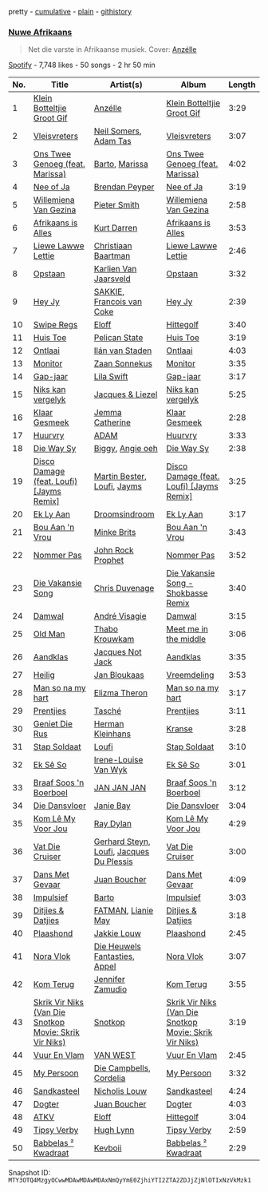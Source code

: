 pretty - [cumulative](/playlists/cumulative/37i9dQZF1DX20N6YlBoCpF.md) - [plain](/playlists/plain/37i9dQZF1DX20N6YlBoCpF) - [githistory](https://github.githistory.xyz/mackorone/spotify-playlist-archive/blob/main/playlists/plain/37i9dQZF1DX20N6YlBoCpF)

### [Nuwe Afrikaans](https://open.spotify.com/playlist/37i9dQZF1DX20N6YlBoCpF)

> Net die varste in Afrikaanse musiek\. Cover: <a href="https://open.spotify.com/artist/5z6yUIAu8Em61VSjf5oiBs?si=pHdjdiUDSe2aNk7r\-YVuzQ">Anzélle</a>

[Spotify](https://open.spotify.com/user/spotify) - 7,748 likes - 50 songs - 2 hr 50 min

| No. | Title | Artist(s) | Album | Length |
|---|---|---|---|---|
| 1 | [Klein Botteltjie Groot Gif](https://open.spotify.com/track/5GXXuXipaXZpZxdfieXzSg) | [Anzélle](https://open.spotify.com/artist/5z6yUIAu8Em61VSjf5oiBs) | [Klein Botteltjie Groot Gif](https://open.spotify.com/album/2DwrLebY1DbcGMT8QfGeOD) | 3:29 |
| 2 | [Vleisvreters](https://open.spotify.com/track/63RtO5V94GhSGYvZEucg4h) | [Neil Somers](https://open.spotify.com/artist/1jO22tNfag5lkLQboj0npK), [Adam Tas](https://open.spotify.com/artist/011KRXCsnsSuCGsY0Enq5r) | [Vleisvreters](https://open.spotify.com/album/6wWrTYihuyhLCpz8C4OLxQ) | 3:07 |
| 3 | [Ons Twee Genoeg \(feat\. Marissa\)](https://open.spotify.com/track/6e91EOUzqp7CITax2iB4rd) | [Barto](https://open.spotify.com/artist/4gzfjw2nlFFo1tda8jgJbG), [Marissa](https://open.spotify.com/artist/2uFAfVNLrN2ewh731Oc0C6) | [Ons Twee Genoeg \(feat\. Marissa\)](https://open.spotify.com/album/6hInSb4NV8bhtdgblONeJG) | 4:02 |
| 4 | [Nee of Ja](https://open.spotify.com/track/6R80KkMcEbBasMSQGFBiHB) | [Brendan Peyper](https://open.spotify.com/artist/4K2VQvyBnfU7La65rShI0v) | [Nee of Ja](https://open.spotify.com/album/1ISXpP9dS92U0oqGCWjVjb) | 3:19 |
| 5 | [Willemiena Van Gezina](https://open.spotify.com/track/6DL9Lejno5xdGRl0gwLwP9) | [Pieter Smith](https://open.spotify.com/artist/436epCFSdTxQ6EtvKmOg26) | [Willemiena Van Gezina](https://open.spotify.com/album/4wMtEK7o7S37aebSotkFb0) | 2:58 |
| 6 | [Afrikaans is Alles](https://open.spotify.com/track/3eeGal6kEMlUaPnxY7bTtJ) | [Kurt Darren](https://open.spotify.com/artist/3fFoaTI85WuaVkSMUxeYRd) | [Afrikaans is Alles](https://open.spotify.com/album/6L81naBshdxYFpIBllKhGj) | 3:53 |
| 7 | [Liewe Lawwe Lettie](https://open.spotify.com/track/6Q9JuOqc9Sc4NssEpjT1Te) | [Christiaan Baartman](https://open.spotify.com/artist/5egE9ZcFwzNSANzupQrcYQ) | [Liewe Lawwe Lettie](https://open.spotify.com/album/2CZ2CABkcQWKGJXw0jDown) | 2:46 |
| 8 | [Opstaan](https://open.spotify.com/track/1n27zP11I3ZAq1ElZYEPtO) | [Karlien Van Jaarsveld](https://open.spotify.com/artist/25SUuR1e32ukcdYldmAyp5) | [Opstaan](https://open.spotify.com/album/24rkKZ0UUz70PKK0tHvFsu) | 3:32 |
| 9 | [Hey Jy](https://open.spotify.com/track/77YX4Et5rOuvhQqG7RLUfe) | [SAKKIE](https://open.spotify.com/artist/5Yktx2wffJlILfJSpoISRR), [Francois van Coke](https://open.spotify.com/artist/7pJtnZQLPJmqzVfdIz7eFF) | [Hey Jy](https://open.spotify.com/album/18kpyRiXNAOEuTfRRks6xM) | 2:39 |
| 10 | [Swipe Regs](https://open.spotify.com/track/4afGZxLJkHpnTyxOpuQCzc) | [Eloff](https://open.spotify.com/artist/0okTBoelHkR40Mr69hmzkR) | [Hittegolf](https://open.spotify.com/album/0e9UjemY2jnFPQFdJdTPjH) | 3:40 |
| 11 | [Huis Toe](https://open.spotify.com/track/3q1TIfbpCStjdz354m9HEG) | [Pelican State](https://open.spotify.com/artist/0xKf1vySd9jFncsv1LD5uE) | [Huis Toe](https://open.spotify.com/album/5a5Flj6MkqEWcjLAnv8d0M) | 3:19 |
| 12 | [Ontlaai](https://open.spotify.com/track/6v1hZo339lw7OUT5vH66DC) | [Ilán van Staden](https://open.spotify.com/artist/7FUqmUXFmllziX2NgD4Knj) | [Ontlaai](https://open.spotify.com/album/0B1W6DEeGMPMFlg3eREW9b) | 4:03 |
| 13 | [Monitor](https://open.spotify.com/track/6ehCbe3TFJmwqV5aNTYlCD) | [Zaan Sonnekus](https://open.spotify.com/artist/1QsjWZGFjaIYKyvxaQUJuR) | [Monitor](https://open.spotify.com/album/41UZWeiuFGm0GaXb8bjQm9) | 3:35 |
| 14 | [Gap\-jaar](https://open.spotify.com/track/7L0bZEC2dibboyXfBEkUTw) | [Lila Swift](https://open.spotify.com/artist/3lDhZhZ9p1kjMRqzCpnMCo) | [Gap\-jaar](https://open.spotify.com/album/2cUskcQeTMY7yfKXdX6YDQ) | 3:17 |
| 15 | [Niks kan vergelyk](https://open.spotify.com/track/1OAP3LTTEycoVDTRC2ZE5i) | [Jacques & Liezel](https://open.spotify.com/artist/2ze4VL41D2QuhyJcOfDHjo) | [Niks kan vergelyk](https://open.spotify.com/album/39LsO64pEJAFwZTcjp8ffD) | 5:25 |
| 16 | [Klaar Gesmeek](https://open.spotify.com/track/22HyJsOfW7MAhyIPXpjXA8) | [Jemma Catherine](https://open.spotify.com/artist/7xfyNt2MUfeZlNyIGlh9XQ) | [Klaar Gesmeek](https://open.spotify.com/album/2y41EKqRsAGwgRgbvQWlDQ) | 2:28 |
| 17 | [Huurvry](https://open.spotify.com/track/2vmWZw5zFfZHxM39lsy8ib) | [ADAM](https://open.spotify.com/artist/486zoG8VpR4C1iQRLG4ywt) | [Huurvry](https://open.spotify.com/album/0SxrGzjbKz3klT4PZuxcP1) | 3:33 |
| 18 | [Die Way Sy](https://open.spotify.com/track/7DTDGP6pimtwH0vNBFXuw1) | [Biggy](https://open.spotify.com/artist/3Y71njDHDmIEaMBtFRSr4I), [Angie oeh](https://open.spotify.com/artist/7rzauTxOgwzrTkkPzi7aAY) | [Die Way Sy](https://open.spotify.com/album/56K7gcnWlZu5QKCbZT6Crc) | 2:38 |
| 19 | [Disco Damage \(feat\. Loufi\) \[Jayms Remix\]](https://open.spotify.com/track/72IeNUbUC1Zwa0l9uYLy6N) | [Martin Bester](https://open.spotify.com/artist/3LVGq66sLnDTKq5qcu9upF), [Loufi](https://open.spotify.com/artist/389tNFyrtFfDUOStmWjwOl), [Jayms](https://open.spotify.com/artist/1reef06goIFAhuhQsLUHf5) | [Disco Damage \(feat\. Loufi\) \[Jayms Remix\]](https://open.spotify.com/album/5zAdzCVeeunTETbagjzgVu) | 3:25 |
| 20 | [Ek Ly Aan](https://open.spotify.com/track/5q7za64TQKzLN6qga093Jo) | [Droomsindroom](https://open.spotify.com/artist/36P4zQxOGCSabr44bXS8kW) | [Ek Ly Aan](https://open.spotify.com/album/60enOSqxjh06pLpDFRkzD8) | 3:17 |
| 21 | [Bou Aan 'n Vrou](https://open.spotify.com/track/5JifoftIfvhWm5UQtCKzLL) | [Minke Brits](https://open.spotify.com/artist/47lU4Bj1lkJDJk0HfCkA6x) | [Bou Aan 'n Vrou](https://open.spotify.com/album/488JiMZH1vN3E3Jfq5Vr6W) | 3:43 |
| 22 | [Nommer Pas](https://open.spotify.com/track/2QFfRhqkkcW5clgKtM8Pv2) | [John Rock Prophet](https://open.spotify.com/artist/00UBWcI4O1TYxYXKrc7Fbw) | [Nommer Pas](https://open.spotify.com/album/0Hg6AiGBUSWash4gBeleR7) | 3:52 |
| 23 | [Die Vakansie Song](https://open.spotify.com/track/08Mazf5v3uQRhbS7y46wHn) | [Chris Duvenage](https://open.spotify.com/artist/1p3GqqXMmPVzDnpqhWCf6O) | [Die Vakansie Song \- Shokbasse Remix](https://open.spotify.com/album/3zUSxdod87bOZ8I8hNjU0O) | 3:40 |
| 24 | [Damwal](https://open.spotify.com/track/2JMDWqOSByeWD9f2SpyXtK) | [André Visagie](https://open.spotify.com/artist/2iFXBPX3DpgZid32e9QqUK) | [Damwal](https://open.spotify.com/album/5aTy7ndoDNzd2ndsfbQ1I2) | 3:15 |
| 25 | [Old Man](https://open.spotify.com/track/77krcHfId85O4se7W5HpTY) | [Thabo Krouwkam](https://open.spotify.com/artist/5HlMBH4nyRsup7lt6P5A54) | [Meet me in the middle](https://open.spotify.com/album/2lAuCRSEVMgTmdlHFJKlEq) | 3:06 |
| 26 | [Aandklas](https://open.spotify.com/track/3eb1n1h41Y4SqQfU7z4th4) | [Jacques Not Jack](https://open.spotify.com/artist/2Cx38Ieqey1xPQ8opKXgjw) | [Aandklas](https://open.spotify.com/album/35i3mz58aUTvycXZRt8Qcg) | 3:35 |
| 27 | [Heilig](https://open.spotify.com/track/5knaCSrMGjCgzzZ0aNUumP) | [Jan Bloukaas](https://open.spotify.com/artist/78BYwFUCGOHFIC54M4Rnic) | [Vreemdeling](https://open.spotify.com/album/2RzHTISimhSf9cm3X5d23i) | 3:53 |
| 28 | [Man so na my hart](https://open.spotify.com/track/5U6cE7kIhPe69nQuEG90CL) | [Elizma Theron](https://open.spotify.com/artist/63XPx0RP7mfLOJ1BJ3HoMU) | [Man so na my hart](https://open.spotify.com/album/5R7biF12QJgeuIpZzqVc3C) | 3:17 |
| 29 | [Prentjies](https://open.spotify.com/track/51FQPywIkQVXBIWeA01v64) | [Tasché](https://open.spotify.com/artist/0wRKymJElTHOM1zCZuGspN) | [Prentjies](https://open.spotify.com/album/1wPPR4hLbkEB5KHkjOk53t) | 3:11 |
| 30 | [Geniet Die Rus](https://open.spotify.com/track/1Seuhs4o33IsdbP5ZM24s3) | [Herman Kleinhans](https://open.spotify.com/artist/3kTnA09Ebx0rFBTPAlsLFC) | [Kranse](https://open.spotify.com/album/4eob7ejIxppzpLB9SfyS6T) | 3:28 |
| 31 | [Stap Soldaat](https://open.spotify.com/track/5DiudyqBZhbPm6L5nKXGvJ) | [Loufi](https://open.spotify.com/artist/389tNFyrtFfDUOStmWjwOl) | [Stap Soldaat](https://open.spotify.com/album/2sUtSXPHon83lBGW1ySsRZ) | 3:10 |
| 32 | [Ek Sê So](https://open.spotify.com/track/2q8HCRTpxZrqErJ3RqOpRT) | [Irene\-Louise Van Wyk](https://open.spotify.com/artist/1PwYXOqnII5oWshOTTClma) | [Ek Sê So](https://open.spotify.com/album/1w40mnsJMQ65QLtsn5xZhB) | 3:01 |
| 33 | [Braaf Soos 'n Boerboel](https://open.spotify.com/track/2ySJvbJGrQ7uhllRVxW3Gb) | [JAN JAN JAN](https://open.spotify.com/artist/0cba0v5VJqpuD1YSBoNirZ) | [Braaf Soos 'n Boerboel](https://open.spotify.com/album/02mJIfPUPEHgkOJCshmvvC) | 3:12 |
| 34 | [Die Dansvloer](https://open.spotify.com/track/2bXohPFI2yPrHTlCifvDhy) | [Janie Bay](https://open.spotify.com/artist/0VSXm0RbmbovOLT6ADgovM) | [Die Dansvloer](https://open.spotify.com/album/6H59UrYa3cmFGsd5INDVkx) | 3:04 |
| 35 | [Kom Lê My Voor Jou](https://open.spotify.com/track/0V3iFpzRjflG0W9s4175n1) | [Ray Dylan](https://open.spotify.com/artist/6eUxX7dCHCaXNNMvYtBhxY) | [Kom Lê My Voor Jou](https://open.spotify.com/album/5sGW2h9GBV07X0i82YJpVO) | 4:29 |
| 36 | [Vat Die Cruiser](https://open.spotify.com/track/1PIvpkHqj84KC0En6LosWH) | [Gerhard Steyn](https://open.spotify.com/artist/6Ie5sDOdJ9iEUbtjUSaH2t), [Loufi](https://open.spotify.com/artist/389tNFyrtFfDUOStmWjwOl), [Jacques Du Plessis](https://open.spotify.com/artist/1JACnZftdau4Kpt0I8kvTA) | [Vat Die Cruiser](https://open.spotify.com/album/1kfAKry5OJsrxRQsKBX5s1) | 3:00 |
| 37 | [Dans Met Gevaar](https://open.spotify.com/track/4EPTBSsuBCIiIjl4Dt4Aof) | [Juan Boucher](https://open.spotify.com/artist/1XyiWEHBHDPuVDaxajN1ZH) | [Dans Met Gevaar](https://open.spotify.com/album/1QDF3wxfhwDJIYrXf4vMEV) | 4:09 |
| 38 | [Impulsief](https://open.spotify.com/track/3AN96mijpWgIeUEJpvCNaO) | [Barto](https://open.spotify.com/artist/4gzfjw2nlFFo1tda8jgJbG) | [Impulsief](https://open.spotify.com/album/7bLPdsKXCDH8CSCSFgAN5L) | 3:03 |
| 39 | [Ditjies & Datjies](https://open.spotify.com/track/1PILq0KMOWhfXaP7eqmS95) | [FATMAN](https://open.spotify.com/artist/1eFYCrnsw8F26Wp5CTUxB3), [Lianie May](https://open.spotify.com/artist/4twrMtMv4MY0x42vuaar9B) | [Ditjies & Datjies](https://open.spotify.com/album/7m3yfmPUbRm6FNFBmdyxD6) | 3:18 |
| 40 | [Plaashond](https://open.spotify.com/track/1eiR8emxoRf3vNz84uY08i) | [Jakkie Louw](https://open.spotify.com/artist/6nNrfFTYVccic4ORzpmdLG) | [Plaashond](https://open.spotify.com/album/6ZuvN3qGOlt1MUkNiqLOgn) | 2:45 |
| 41 | [Nora Vlok](https://open.spotify.com/track/6TVcrV4TEhQiuKjU5Tactz) | [Die Heuwels Fantasties](https://open.spotify.com/artist/0FrkoXLOCHCWfMXw10Apxb), [Appel](https://open.spotify.com/artist/69q4xfNrz04VhJdTQHGUjd) | [Nora Vlok](https://open.spotify.com/album/28mbGMQoZuM1kwHrKpgLfs) | 3:07 |
| 42 | [Kom Terug](https://open.spotify.com/track/06tDbI3tpM8tEegjENyki1) | [Jennifer Zamudio](https://open.spotify.com/artist/24aSssaQ13E1GvbhTxSrSS) | [Kom Terug](https://open.spotify.com/album/41yrAyz0Qf5ZjTlagYjGn6) | 3:55 |
| 43 | [Skrik Vir Niks \(Van Die Snotkop Movie: Skrik Vir Niks\)](https://open.spotify.com/track/0N0aty9herXHmfNEzasQT1) | [Snotkop](https://open.spotify.com/artist/0F0l2JFPA3u6cBpaqKCm6J) | [Skrik Vir Niks \(Van Die Snotkop Movie: Skrik Vir Niks\)](https://open.spotify.com/album/1qwFb54zWa4KS1W0swu093) | 3:19 |
| 44 | [Vuur En Vlam](https://open.spotify.com/track/3EK9M3oCsXhMGLUpjwgvla) | [VAN WEST](https://open.spotify.com/artist/2Tncwyr8LHLTsuSaSIGJMq) | [Vuur En Vlam](https://open.spotify.com/album/2CDlluXHThuUPyHFOP7PZK) | 2:45 |
| 45 | [My Persoon](https://open.spotify.com/track/72X1334S3ENO1j1RnTvtzc) | [Die Campbells](https://open.spotify.com/artist/1GfnUbIqwTuETN5vXE1Y4H), [Cordelia](https://open.spotify.com/artist/2iYdMAkvSwwuG9uHbSnPyN) | [My Persoon](https://open.spotify.com/album/0x2D2KYd5jIzeffnnRgynF) | 3:32 |
| 46 | [Sandkasteel](https://open.spotify.com/track/7KSQOT6KtogmJawfS8cmhZ) | [Nicholis Louw](https://open.spotify.com/artist/7bia2GuWoBGpV5eV4gizJI) | [Sandkasteel](https://open.spotify.com/album/5Pj0DylpJ3P0KvtDhX1b8y) | 4:24 |
| 47 | [Dogter](https://open.spotify.com/track/1PO2llChG41r9NlY7sIeLa) | [Juan Boucher](https://open.spotify.com/artist/1XyiWEHBHDPuVDaxajN1ZH) | [Dogter](https://open.spotify.com/album/2oY1HgguwbO0kgh4sfco2i) | 4:03 |
| 48 | [ATKV](https://open.spotify.com/track/5pctBxFOGMxzrR7BfVWMoL) | [Eloff](https://open.spotify.com/artist/0okTBoelHkR40Mr69hmzkR) | [Hittegolf](https://open.spotify.com/album/0e9UjemY2jnFPQFdJdTPjH) | 3:04 |
| 49 | [Tipsy Verby](https://open.spotify.com/track/6gRWV52M8j2bliM66L405p) | [Hugh Lynn](https://open.spotify.com/artist/7kdzDaVmfQRoFVTi7nb09w) | [Tipsy Verby](https://open.spotify.com/album/26VrqgaiWCY7lRtdrZ0meF) | 2:59 |
| 50 | [Babbelas ² Kwadraat](https://open.spotify.com/track/1AOMZtWjYu7CMm0lmJuV40) | [Kevboii](https://open.spotify.com/artist/4Mp36UE9keQ7vXLcVLWzmN) | [Babbelas ² Kwadraat](https://open.spotify.com/album/6WNShAod3Jay2eNq8PIzJr) | 2:29 |

Snapshot ID: `MTY3OTQ4MzgyOCwwMDAwMDAwMDAxNmQyYmE0ZjhiYTI2ZTA2ZDJjZjNlOTIxNzVkMzk1`
